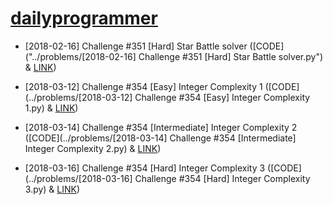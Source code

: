 # [dailyprogrammer](https://www.reddit.com/r/dailyprogrammer/)

  * [2018-02-16] Challenge #351 [Hard] Star Battle solver
([CODE]("../problems/[2018-02-16] Challenge #351 [Hard] Star Battle solver.py") &
[LINK](https://www.reddit.com/r/dailyprogrammer/comments/7xyi2w/20180216_challenge_351_hard_star_battle_solver/ "Problem post at reddit"))

  * [2018-03-12] Challenge #354 [Easy] Integer Complexity 1 
([CODE](../problems/[2018-03-12] Challenge #354 [Easy] Integer Complexity 1.py) & [LINK](https://www.reddit.com/r/dailyprogrammer/comments/83uvey/20180312_challenge_354_easy_integer_complexity_1/ "Problem post at reddit"))

  * [2018-03-14] Challenge #354 [Intermediate] Integer Complexity 2
([CODE](../problems/[2018-03-14] Challenge #354 [Intermediate] Integer Complexity 2.py) & [LINK](https://www.reddit.com/r/dailyprogrammer/comments/84f35x/20180314_challenge_354_intermediate_integer/ "Problem post at reddit"))

  * [2018-03-16] Challenge #354 [Hard] Integer Complexity 3
([CODE](../problems/[2018-03-16] Challenge #354 [Hard] Integer Complexity 3.py) & [LINK](https://www.reddit.com/r/dailyprogrammer/comments/84uk5v/20180316_challenge_354_hard_integer_complexity_3/ "Problem post at reddit"))